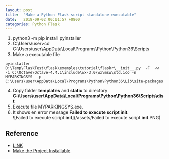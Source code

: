 ```yaml
---
layout: post
title:  "Make a Python Flask script standalone executable"
date:   2018-09-02 00:01:57 +0800
categories: Python Flask
---
```

1. python3 -m pip install pyinstaller
2. C:\Users\user>cd C:\Users\user\AppData\Local\Programs\Python\Python36\Scripts
3. Make a executable file
```
pyinstaller  D:\Temp\FlaskTest\flask\examples\tutorial\flaskr\__init__.py  -F  -w  -i C:\Octave\Octave-4.4.1\include\wx-3.0\wx\msw\std.ico -n MYPARKINGSYS  -p C:\Users\user\AppData\Local\Programs\Python\Python36\Lib\site-packages
```
4. Copy folder **templates** and **static** to directory **C:\Users\user\AppData\Local\Programs\Python\Python36\Scripts\dist**
5. Execute file MYPARKINGSYS.exe.
6. It shows en error message **Failed to execute script __init__**.  
![Failed to execute script __init__](/assets/Failed to execute script __init__.PNG)

## Reference
* [LINK](https://blog.csdn.net/u013314786/article/details/74392152)
* [Make the Project Installable](http://flask.pocoo.org/docs/1.0/tutorial/install/)